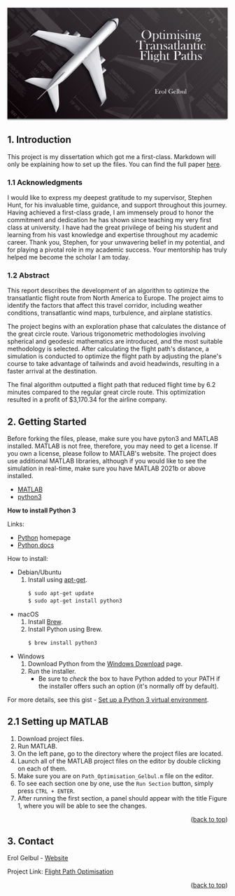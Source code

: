 <div id="top"></div>

<div style="text-align:center"><img src="images/cover_image.jpg" /></div>

<!-- ABOUT THE PROJECT -->
## 1. Introduction

This project is my dissertation which got me a first-class. Markdown will only
be explaining how to set up the files. You can find the full paper [here](https://github.com/ErolGelbul/flight_path_optimisation/blob/master/Optimising%2BTransatlantic%2BFlight%2BPaths.pdf).

<!-- ACKNOWLEDGMENTS -->
### 1.1 Acknowledgments

I would like to express my deepest gratitude to my supervisor, Stephen Hunt, for
his invaluable time, guidance, and support throughout this journey. Having
achieved a first-class grade, I am immensely proud to honor the commitment and
dedication he has shown since teaching my very first class at university. I have
had the great privilege of being his student and learning from his vast
knowledge and expertise throughout my academic career. Thank you, Stephen, for
your unwavering belief in my potential, and for playing a pivotal role in my
academic success. Your mentorship has truly helped me become the scholar I am
today.


<!-- ABSTRACT -->
### 1.2 Abstract

This report describes the development of an algorithm to optimize the
transatlantic flight route from North America to Europe. The project aims to
identify the factors that affect this travel corridor, including weather
conditions, transatlantic wind maps, turbulence, and airplane statistics.


The project begins with an exploration phase that calculates the distance of the
great circle route. Various trigonometric methodologies involving spherical and
geodesic mathematics are introduced, and the most suitable methodology is
selected. After calculating the flight path's distance, a simulation is
conducted to optimize the flight path by adjusting the plane's course to take
advantage of tailwinds and avoid headwinds, resulting in a faster arrival at the
destination.


The final algorithm outputted a flight path that reduced flight time by 6.2
minutes compared to the regular great circle route. This optimization resulted
in a profit of $3,170.34 for the airline company.


<!-- ABSTRACT -->
## 2. Getting Started

Before forking the files, please, make sure you have pyton3 and MATLAB installed. MATLAB is not free, therefore, you may need to get a license. If you own a license,
please follow to MATLAB's website. The project does use additional MATLAB libraries, although if you would like to see the simulation in real-time, make sure you have MATLAB 2021b or above installed.

* [MATLAB](https://uk.mathworks.com/products/matlab.html)
* [python3](https://www.python.org/)

**How to install Python 3**

Links:
- [Python](https://python.org/) homepage
- [Python docs](https://docs.python.org/)


How to install:

- Debian/Ubuntu
    1. Install using [apt-get](https://linux.die.net/man/8/apt-get).
        ```sh
        $ sudo apt-get update
        $ sudo apt-get install python3
        ```
- macOS
    1. Install [Brew](https://brew.sh).
    2. Install Python using Brew.
        ```sh
        $ brew install python3
        ```
- Windows
    1. Download Python from the [Windows Download](https://www.python.org/downloads/windows/) page.
    2. Run the installer.
        - Be sure to _check_ the box to have Python added to your PATH if the installer offers such an option (it's normally off by default).

For more details, see this gist - [Set up a Python 3 virtual environment](https://gist.github.com/MichaelCurrin/3a4d14ba1763b4d6a1884f56a01412b7).


<!-- SET-UP -->
## 2.1 Setting up MATLAB

1. Download project files.
2. Run MATLAB.
3. On the left pane, go to the directory where the project files are located.
4. Launch all of the MATLAB project files on the editor by double clicking on each of them.
5. Make sure you are on `Path_Optimisation_Gelbul.m` file on the editor.
6. To see each section one by one, use the `Run Section` button, simply press `CTRL + ENTER`.
7. After running the first section, a panel should appear with the title Figure 1, where you will be able to see the changes.


<p align="right">(<a href="#top">back to top</a>)</p>


<!-- CONTACT -->
## 3. Contact

Erol Gelbul - [Website](http://www.erolgelbul.com)

Project Link: [Flight Path Optimisation](https://github.com/ErolGelbul/flight_path_optimisation)

<p align="right">(<a href="#top">back to top</a>)</p>







